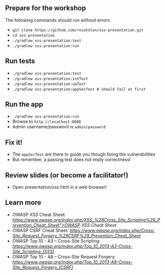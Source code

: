 
## Prepare for the workshop

The following commands should run without errors:
* `git clone https://github.com/rosatolen/xss-presentation.git`
* `cd xss-presentation`
* `./gradlew xss-presentation:test`
* `./gradlew xss-presentation:run`

## Run tests

* `./gradlew xss-presentation:test`
* `./gradlew xss-presentation:intTest`
* `./gradlew xss-presentation:uaTest`
* `./gradlew xss-presentation:appSecTest # should fail at first`

## Run the app

* `./gradlew xss-presentation:run`
* Browse to `http://localhost:8080`
* Admin username/password is `admin/password`

## Fix it!
* The `appSecTest` are there to guide you though fixing the vulnerabilities
* But remember, a passing test does not imply correctness!

## Review slides (or become a facilitator!)
* Open presentation/xss.html in a web browser!

## Learn more

* OWASP XSS Cheat Sheet: *https://www.owasp.org/index.php/XSS_%28Cross_Site_Scripting%29_Prevention_Cheat_Sheet">OWASP
XSS Cheat Sheet*
* OWASP CSRF Cheat Sheet: *https://www.owasp.org/index.php/Cross-Site_Request_Forgery_%28CSRF%29_Prevention_Cheat_Sheet*
* OWASP Top 10 - A3 – Cross-Site Scripting: *https://www.owasp.org/index.php/Top_10_2013-A3-Cross-Site_Scripting_(XSS)*
* OWASP Top 10 - A8 – Cross-Site Request Forgery: *https://www.owasp.org/index.php/Top_10_2013-A8-Cross-Site_Request_Forgery_(CSRF)*
